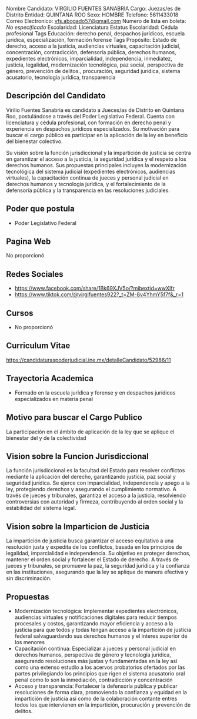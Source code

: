 Nombre Candidato: VIRGILIO FUENTES SANABRIA
Cargo: Juezas/es de Distrito
Entidad: QUINTANA ROO
Sexo: HOMBRE
Telefono: 5611433018
Correo Electronico: vfs.abogado57@gmail.com
Numero de lista en boleta: *No especificado*
Escolaridad: Licenciatura
Estatus Escolaridad: Cédula profesional
Tags Educación: derecho penal, despachos jurídicos, escuela jurídica, especialización, formación forense
Tags Propósito: Estado de derecho, acceso a la justicia, audiencias virtuales, capacitación judicial, concentración, contradicción, defensoría pública, derechos humanos, expedientes electrónicos, imparcialidad, independencia, inmediatez, justicia, legalidad, modernización tecnológica, paz social, perspectiva de género, prevención de delitos., procuración, seguridad jurídica, sistema acusatorio, tecnología jurídica, transparencia


## Descripción del Candidato 

Virilio Fuentes Sanabria es candidato a Jueces/as de Distrito en Quintana Roo, postulándose a través del Poder Legislativo Federal. Cuenta con licenciatura y cédula profesional, con formación en derecho penal y experiencia en despachos jurídicos especializados.  Su motivación para buscar el cargo público es participar en la aplicación de la ley en beneficio del bienestar colectivo.

Su visión sobre la función jurisdiccional y la impartición de justicia se centra en garantizar el acceso a la justicia, la seguridad jurídica y el respeto a los derechos humanos. Sus propuestas principales incluyen la modernización tecnológica del sistema judicial (expedientes electrónicos, audiencias virtuales), la capacitación continua de jueces y personal judicial en derechos humanos y tecnología jurídica, y el fortalecimiento de la defensoría pública y la transparencia en las resoluciones judiciales.


## Poder que postula

- Poder Legislativo Federal


## Pagina Web

No proporcionó


## Redes Sociales

- https://www.facebook.com/share/1Bk69XJV5o/?mibextid=wwXIfr
- https://www.tiktok.com/@virgifuentes922?_t=ZM-8v4YhmY5f7f&_r=1


## Cursos

- No proporcionó


## Curriculum Vitae

https://candidaturaspoderjudicial.ine.mx/detalleCandidato/52986/11


## Trayectoria Academica

- Formado en la escuela jurídica y forense y en despachos jurídicos especializados en materia penal


## Motivo para buscar el Cargo Publico

La participación en el ámbito de aplicación de la ley que se aplique el bienestar del y de la colectividad


## Vision sobre la Funcion Jurisdiccional

La función jurisdiccional es la facultad del Estado para resolver conflictos mediante la aplicación del derecho, garantizando justicia, paz social y seguridad jurídica. Se ejerce con imparcialidad, independencia y apego a la ley, protegiendo derechos y asegurando el cumplimiento normativo. A través de jueces y tribunales, garantiza el acceso a la justicia, resolviendo controversias con autoridad y firmeza, contribuyendo al orden social y la estabilidad del sistema legal.


## Vision sobre la Imparticion de Justicia

La impartición de justicia busca garantizar el acceso equitativo a una resolución justa y expedita de los conflictos, basada en los principios de legalidad, imparcialidad e independencia. Su objetivo es proteger derechos, mantener el orden social y fortalecer el Estado de derecho. A través de jueces y tribunales, se promueve la paz, la seguridad jurídica y la confianza en las instituciones, asegurando que la ley se aplique de manera efectiva y sin discriminación.


## Propuestas

- Modernización tecnológica: Implementar expedientes electrónicos, audiencias virtuales y notificaciones digitales para reducir tiempos procesales y costos, garantizando mayor eficiencia y acceso a la justicia para que todos y todas tengan acceso a la impartición de justicia federal salvaguardando sus derechos humanos y el interes superior de los menores
- Capacitación continua: Especializar a jueces y personal judicial en derechos humanos, perspectiva de género y tecnología jurídica, asegurando resoluciones más justas y fundamentadas en la ley así como una extenso estudio a los acervos probatorios ofertados por las partes privilegiando los principios que rigen el sistema acusatorio oral penal como lo son la inmediación, contradicción y concentración
- Acceso y transparencia: Fortalecer la defensoría pública y publicar resoluciones de forma clara, promoviendo la confianza y equidad en la impartición de justicia así como de la colaboración contante entres todos los que intervienen en la impartición, procuración y prevención de delitos.

